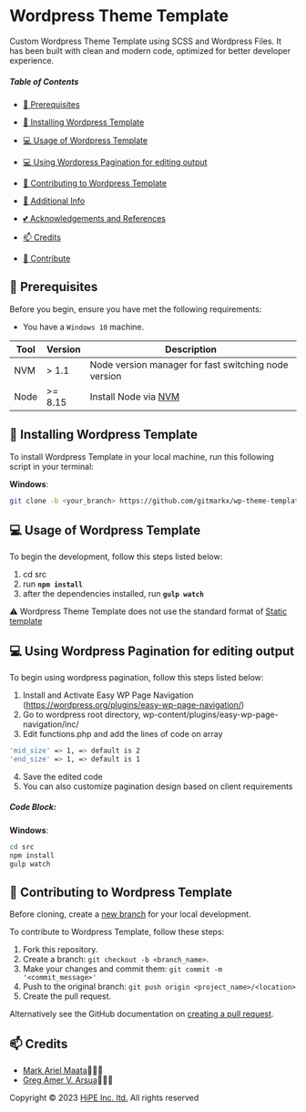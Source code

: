 # Wordpress Theme Template

Custom Wordpress Theme Template using SCSS and Wordpress Files. It has been built with clean and modern code, optimized for better developer experience.

##### Table of Contents

- [:pushpin: Prerequisites](#Prerequisites)
- [:rocket: Installing Wordpress Template](#Installing)
- [:computer: Usage of Wordpress Template](#Usage)
- [:computer: Using Wordpress Pagination for editing output](#Usage)
- [:memo: Contributing to Wordpress Template](#Contributing)
- [:paperclip: Additional Info](#Additional)

- [:two_hearts: Acknowledgements and References](#Acknowledgements)
- [:mailbox: Credits](#Credits)
- [:handshake: Contribute](#Contribute)

## <a name='Prerequisites'></a> :pushpin: Prerequisites

Before you begin, ensure you have met the following requirements:

- You have a `Windows 10` machine.

| Tool | Version | Description                                                                           |
| ---- | ------- | ------------------------------------------------------------------------------------- |
| NVM  | > 1.1   | Node version manager for fast switching node version                                  |
| Node | >= 8.15 | Install Node via [NVM](https://github.com/coreybutler/nvm-windows/releases/tag/1.1.7) |

## <a name='Installing'></a> :rocket: Installing Wordpress Template

To install Wordpress Template in your local machine, run this following script in your terminal:

**Windows**:

```sh
git clone -b <your_branch> https://github.com/gitmarkx/wp-theme-template.git
```

## <a name='Usage'></a>:computer: Usage of Wordpress Template

To begin the development, follow this steps listed below:

1. cd src
2. run **`npm install`**
3. after the dependencies installed, run **`gulp watch`**

:warning: Wordpress Theme Template does not use the standard format of [Static template](https://github.com/HiPE-Inc-ltd/static_template)

## <a name='Usage'></a>:computer: Using Wordpress Pagination for editing output

To begin using wordpress pagination, follow this steps listed below:

1. Install and Activate Easy WP Page Navigation (https://wordpress.org/plugins/easy-wp-page-navigation/)
2. Go to wordpress root directory, wp-content/plugins/easy-wp-page-navigation/inc/
3. Edit functions.php and add the lines of code on array

```sh
'mid_size' => 1, => default is 2
'end_size' => 1, => default is 1
```

4. Save the edited code
5. You can also customize pagination design based on client requirements

##### Code Block:

**Windows**:

```sh
cd src
npm install
gulp watch
```

## <a name='Contributing'></a> :memo: Contributing to Wordpress Template

Before cloning, create a [new branch](https://github.com/gitmarkx/wp-theme-template.git) for your local development.

To contribute to Wordpress Template, follow these steps:

1. Fork this repository.
2. Create a branch: `git checkout -b <branch_name>`.
3. Make your changes and commit them: `git commit -m '<commit_message>'`
4. Push to the original branch: `git push origin <project_name>/<location>`
5. Create the pull request.

Alternatively see the GitHub documentation on [creating a pull request](https://help.github.com/en/github/collaborating-with-issues-and-pull-requests/creating-a-pull-request).

## <a name='Credits'></a> :mailbox: Credits

- [Mark Ariel Maata](https://github.com/bpoc-mark)📖👩‍💻
- [Greg Amer V. Arsua](https://github.com/arsua-greg)📖👩‍💻

Copyright © 2023 [HiPE Inc. ltd.](https://bpoc.co.jp/) All rights reserved
